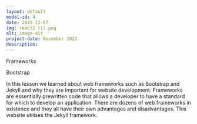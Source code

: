 ```yaml
---
layout: default
modal-id: 4
date: 2022-11-07
img: react2 (1).png
alt: image-alt
project-date: November 2022
description: 
---
```


Frameworks

Bootstrap

In this lesson we learned about web frameworks such as Bootstrap and Jekyll and why they are important for website development. Frameworks are essentially prewritten code that allows a developer to have a standard for which to develop an application. There are dozens of web frameworks in existence and they all have their own advantages and disadvantages. This website utilises the Jekyll framework.